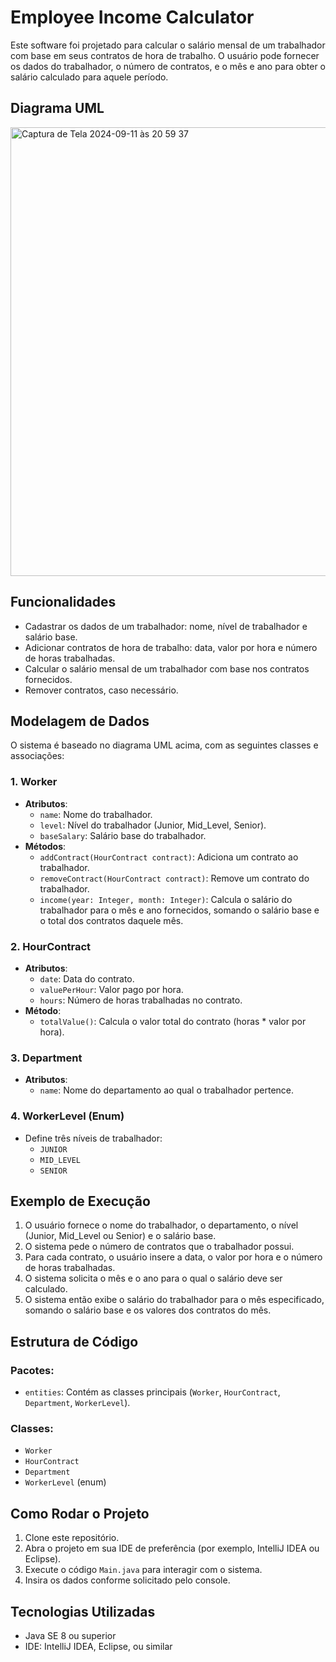 # Employee Income Calculator

Este software foi projetado para calcular o salário mensal de um trabalhador com base em seus contratos de hora de trabalho. O usuário pode fornecer os dados do trabalhador, o número de contratos, e o mês e ano para obter o salário calculado para aquele período.

## Diagrama UML

<img width="718" alt="Captura de Tela 2024-09-11 às 20 59 37" src="https://github.com/user-attachments/assets/dd160dd3-654b-40d6-ab8f-2646ddc1c835">


## Funcionalidades

- Cadastrar os dados de um trabalhador: nome, nível de trabalhador e salário base.
- Adicionar contratos de hora de trabalho: data, valor por hora e número de horas trabalhadas.
- Calcular o salário mensal de um trabalhador com base nos contratos fornecidos.
- Remover contratos, caso necessário.

## Modelagem de Dados

O sistema é baseado no diagrama UML acima, com as seguintes classes e associações:

### 1. **Worker**
   - **Atributos**:
     - `name`: Nome do trabalhador.
     - `level`: Nível do trabalhador (Junior, Mid_Level, Senior).
     - `baseSalary`: Salário base do trabalhador.
   - **Métodos**:
     - `addContract(HourContract contract)`: Adiciona um contrato ao trabalhador.
     - `removeContract(HourContract contract)`: Remove um contrato do trabalhador.
     - `income(year: Integer, month: Integer)`: Calcula o salário do trabalhador para o mês e ano fornecidos, somando o salário base e o total dos contratos daquele mês.

### 2. **HourContract**
   - **Atributos**:
     - `date`: Data do contrato.
     - `valuePerHour`: Valor pago por hora.
     - `hours`: Número de horas trabalhadas no contrato.
   - **Método**:
     - `totalValue()`: Calcula o valor total do contrato (horas * valor por hora).

### 3. **Department**
   - **Atributos**:
     - `name`: Nome do departamento ao qual o trabalhador pertence.

### 4. **WorkerLevel (Enum)**
   - Define três níveis de trabalhador:
     - `JUNIOR`
     - `MID_LEVEL`
     - `SENIOR`

## Exemplo de Execução

1. O usuário fornece o nome do trabalhador, o departamento, o nível (Junior, Mid_Level ou Senior) e o salário base.
2. O sistema pede o número de contratos que o trabalhador possui.
3. Para cada contrato, o usuário insere a data, o valor por hora e o número de horas trabalhadas.
4. O sistema solicita o mês e o ano para o qual o salário deve ser calculado.
5. O sistema então exibe o salário do trabalhador para o mês especificado, somando o salário base e os valores dos contratos do mês.

## Estrutura de Código

### Pacotes:
- `entities`: Contém as classes principais (`Worker`, `HourContract`, `Department`, `WorkerLevel`).
  
### Classes:
- `Worker`
- `HourContract`
- `Department`
- `WorkerLevel` (enum)

## Como Rodar o Projeto

1. Clone este repositório.
2. Abra o projeto em sua IDE de preferência (por exemplo, IntelliJ IDEA ou Eclipse).
3. Execute o código `Main.java` para interagir com o sistema.
4. Insira os dados conforme solicitado pelo console.

## Tecnologias Utilizadas

- Java SE 8 ou superior
- IDE: IntelliJ IDEA, Eclipse, ou similar
